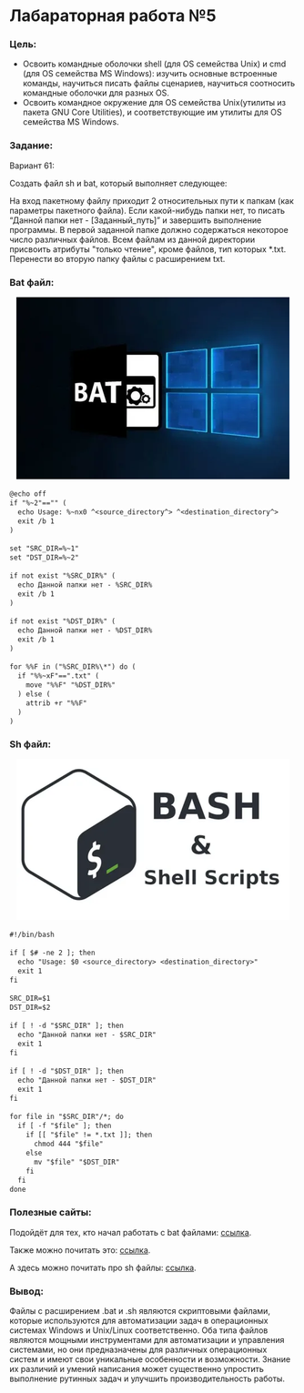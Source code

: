 # Лабараторная работа №5
### Цель:
* Освоить командные оболочки shell (для OS семейства Unix) и cmd (для OS семейства MS Windows): изучить основные встроенные команды, научиться писать файлы сценариев, научиться соотносить командные оболочки для разных OS.
* Освоить командное окружение для OS семейства Unix(утилиты из пакета GNU Core Utilities), и соответствующие им утилиты для OS семейства MS Windows.
### Задание:
Вариант 61:

Создать файл sh и bat, который выполняет следующее:

На вход пакетному файлу приходит 2 относительных пути к папкам (как параметры пакетного файла). Если какой-нибудь папки нет, то писать “Данной папки нет - [Заданный_путь]” и завершить выполнение программы. В первой заданной папке должно содержаться некоторое число различных файлов. Всем файлам из данной директории присвоить атрибуты "только чтение", кроме файлов, тип которых *.txt. Перенести во вторую папку файлы с расширением txt.

### Bat файл:
<p  align="center"><img src="bat.webp" ></p>

```
@echo off
if "%~2"=="" (
  echo Usage: %~nx0 ^<source_directory^> ^<destination_directory^>
  exit /b 1
)

set "SRC_DIR=%~1"
set "DST_DIR=%~2"

if not exist "%SRC_DIR%" (
  echo Данной папки нет - %SRC_DIR%
  exit /b 1
)

if not exist "%DST_DIR%" (
  echo Данной папки нет - %DST_DIR%
  exit /b 1
)

for %%F in ("%SRC_DIR%\*") do (
  if "%%~xF"==".txt" (
    move "%%F" "%DST_DIR%"
  ) else (
    attrib +r "%%F"
  )
)
```
### Sh файл:
<p  align="center"><img src="sh.webp" ></p>

```
#!/bin/bash

if [ $# -ne 2 ]; then
  echo "Usage: $0 <source_directory> <destination_directory>"
  exit 1
fi

SRC_DIR=$1
DST_DIR=$2

if [ ! -d "$SRC_DIR" ]; then
  echo "Данной папки нет - $SRC_DIR"
  exit 1
fi

if [ ! -d "$DST_DIR" ]; then
  echo "Данной папки нет - $DST_DIR"
  exit 1
fi

for file in "$SRC_DIR"/*; do
  if [ -f "$file" ]; then
    if [[ "$file" != *.txt ]]; then
      chmod 444 "$file"
    else
      mv "$file" "$DST_DIR"
    fi
  fi
done

```
### Полезные сайты:
Подойдёт для тех, кто начал работать с bat файлами: [ссылка](https://help.reg.ru/support/servery-vps/oblachnyye-servery/rabota-s-serverom/kak-sozdat-bat-fayl-i-rabotat-s-nim#0).

Также можно почитать это: [ссылка](https://habr.com/ru/sandbox/168937/).

А здесь можно почитать про sh файлы: [ссылка](https://selectel.ru/blog/tutorials/linux-bash-scripting-guide/).

### Вывод:
Файлы с расширением .bat и .sh являются скриптовыми файлами, которые используются для автоматизации задач в операционных системах Windows и Unix/Linux соответственно. 
Оба типа файлов являются мощными инструментами для автоматизации и управления системами, но они предназначены для различных операционных систем и имеют свои уникальные особенности и возможности. Знание их различий и умений написания может существенно упростить выполнение рутинных задач и улучшить производительность работы.


